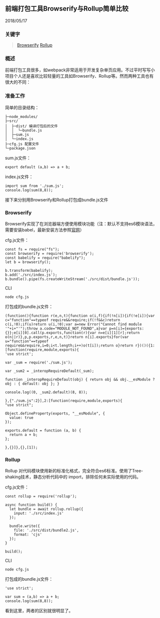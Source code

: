 ## 前端打包工具Browserify与Rollup简单比较

2018/05/17

### 关键字

>[Browserify](http://browserify.org/) [Rollup](https://rollupjs.org/)

### 概述

前端打包工具很多，如webpack非常适用于开发复杂单页应用。不过平时写写小项目个人还是喜欢比较轻量的工具如Browserify、Rollup等。然而两种工具也有很大的不同：

### 准备工作

简单的目录结构：

    ├─node_modules/
    ├─src/
    │  ├─dist/ 编译打包后的文件
    │  │  └─bundle.js
    │  ├─sum.js
    │  └─index.js
    ├─cfg.js 配置文件
    └─package.json

sum.js文件：

    export default (a,b) => a + b;

index.js文件：

    import sum from './sum.js';
    console.log(sum(8,8));

接下来分别用Browserify和Rollup打包成bundle.js文件

### Browserify

Browserify实现了在浏览器端方便使用模块功能（注：默认不支持es6模块语法，需要安装babel，最新安装方法参照[官网](http://babeljs.io/docs/setup/#installation)）

cfg.js文件：

    const fs = require("fs");
    const browserify = require('browserify');
    const babelify = require("babelify");
    let b = browserify();

    b.transform(babelify);
    b.add('./src/index.js');
    b.bundle().pipe(fs.createWriteStream('./src/dist/bundle.js'));

CLI

    node cfg.js

打包成的bundle.js文件：

    (function(){function r(e,n,t){function o(i,f){if(!n[i]){if(!e[i]){var c="function"==typeof require&&require;if(!f&&c)return c(i,!0);if(u)return u(i,!0);var a=new Error("Cannot find module '"+i+"'");throw a.code="MODULE_NOT_FOUND",a}var p=n[i]={exports:{}};e[i][0].call(p.exports,function(r){var n=e[i][1][r];return o(n||r)},p,p.exports,r,e,n,t)}return n[i].exports}for(var u="function"==typeof require&&require,i=0;i<t.length;i++)o(t[i]);return o}return r})()({1:[function(require,module,exports){
    'use strict';

    var _sum = require('./sum.js');

    var _sum2 = _interopRequireDefault(_sum);

    function _interopRequireDefault(obj) { return obj && obj.__esModule ? obj : { default: obj }; }

    console.log((0, _sum2.default)(8, 8));

    },{"./sum.js":2}],2:[function(require,module,exports){
    "use strict";

    Object.defineProperty(exports, "__esModule", {
      value: true
    });

    exports.default = function (a, b) {
      return a + b;
    };

    },{}]},{},[1]);

### Rollup

Rollup 对代码模块使用新的标准化格式，完全符合es6标准。使用了Tree-shaking技术，静态分析代码中的 import，排除任何未实际使用的代码。

cfg.js文件：

    const rollup = require('rollup');

    async function build() {
      let bundle = await rollup.rollup({
        input: './src/index.js'
      });
      
      bundle.write({
        file: './src/dist/bundle2.js',
        format: 'cjs'
      });
    }

    build();

CLI

    node cfg.js
    
打包成的bundle.js文件：

    'use strict';

    var sum = (a,b) => a + b;
    console.log(sum(8,8));

看到这里，两者的区别就很明显了。
